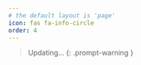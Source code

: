 ```yaml
---
# the default layout is 'page'
icon: fas fa-info-circle
order: 4
---
```


> Updating...
{: .prompt-warning }

